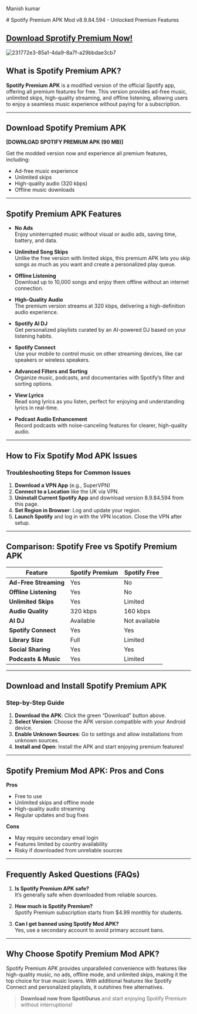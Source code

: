 <head>
<P>Manish kumar</P>
</head>
# Spotify Premium APK Mod v8.9.84.594 - Unlocked Premium Features

## [Download Sprotify Premium Now!](https://tinyurl.com/4t7vhmft)

![231772e3-85a1-4da9-8a7f-a29bbdae3cb7](https://github.com/user-attachments/assets/ea003298-6e50-4b3c-86e6-c2517e7fbac2)

## What is Spotify Premium APK?

**Spotify Premium APK** is a modified version of the official Spotify app, offering all premium features for free. This version provides ad-free music, unlimited skips, high-quality streaming, and offline listening, allowing users to enjoy a seamless music experience without paying for a subscription.

---

## Download Spotify Premium APK

**[DOWNLOAD SPOTIFY PREMIUM APK (90 MB)]**

Get the modded version now and experience all premium features, including:
- Ad-free music experience
- Unlimited skips
- High-quality audio (320 kbps)
- Offline music downloads

---

## Spotify Premium APK Features

- **No Ads**  
  Enjoy uninterrupted music without visual or audio ads, saving time, battery, and data.

- **Unlimited Song Skips**  
  Unlike the free version with limited skips, this premium APK lets you skip songs as much as you want and create a personalized play queue.

- **Offline Listening**  
  Download up to 10,000 songs and enjoy them offline without an internet connection.

- **High-Quality Audio**  
  The premium version streams at 320 kbps, delivering a high-definition audio experience.

- **Spotify AI DJ**  
  Get personalized playlists curated by an AI-powered DJ based on your listening habits.

- **Spotify Connect**  
  Use your mobile to control music on other streaming devices, like car speakers or wireless speakers.

- **Advanced Filters and Sorting**  
  Organize music, podcasts, and documentaries with Spotify’s filter and sorting options.

- **View Lyrics**  
  Read song lyrics as you listen, perfect for enjoying and understanding lyrics in real-time.

- **Podcast Audio Enhancement**  
  Record podcasts with noise-canceling features for clearer, high-quality audio.

---

## How to Fix Spotify Mod APK Issues

### Troubleshooting Steps for Common Issues

1. **Download a VPN App** (e.g., SuperVPN)
2. **Connect to a Location** like the UK via VPN.
3. **Uninstall Current Spotify App** and download version 8.9.84.594 from this page.
4. **Set Region in Browser**: Log and update your region.
5. **Launch Spotify** and log in with the VPN location. Close the VPN after setup.

---

## Comparison: Spotify Free vs Spotify Premium APK

| Feature                   | Spotify Premium | Spotify Free   |
|---------------------------|-----------------|----------------|
| **Ad-Free Streaming**     | Yes             | No             |
| **Offline Listening**     | Yes             | No             |
| **Unlimited Skips**       | Yes             | Limited        |
| **Audio Quality**         | 320 kbps        | 160 kbps       |
| **AI DJ**                 | Available       | Not available  |
| **Spotify Connect**       | Yes             | Yes            |
| **Library Size**          | Full            | Limited        |
| **Social Sharing**        | Yes             | Yes            |
| **Podcasts & Music**      | Yes             | Limited        |

---

## Download and Install Spotify Premium APK

### Step-by-Step Guide

1. **Download the APK**: Click the green “Download” button above.
2. **Select Version**: Choose the APK version compatible with your Android device.
3. **Enable Unknown Sources**: Go to settings and allow installations from unknown sources.
4. **Install and Open**: Install the APK and start enjoying premium features!

---

## Spotify Premium Mod APK: Pros and Cons

**Pros**
- Free to use
- Unlimited skips and offline mode
- High-quality audio streaming
- Regular updates and bug fixes

**Cons**
- May require secondary email login
- Features limited by country availability
- Risky if downloaded from unreliable sources

---

## Frequently Asked Questions (FAQs)

1. **Is Spotify Premium APK safe?**  
   It’s generally safe when downloaded from reliable sources.

2. **How much is Spotify Premium?**  
   Spotify Premium subscription starts from $4.99 monthly for students.

3. **Can I get banned using Spotify Mod APK?**  
   Yes, use a secondary account to avoid primary account bans.

---

## Why Choose Spotify Premium Mod APK?

Spotify Premium APK provides unparalleled convenience with features like high-quality music, no ads, offline mode, and unlimited skips, making it the top choice for true music lovers. With additional features like Spotify Connect and personalized playlists, it outshines free alternatives.

> **Download now from SpotiGurus** and start enjoying Spotify Premium without interruptions!
